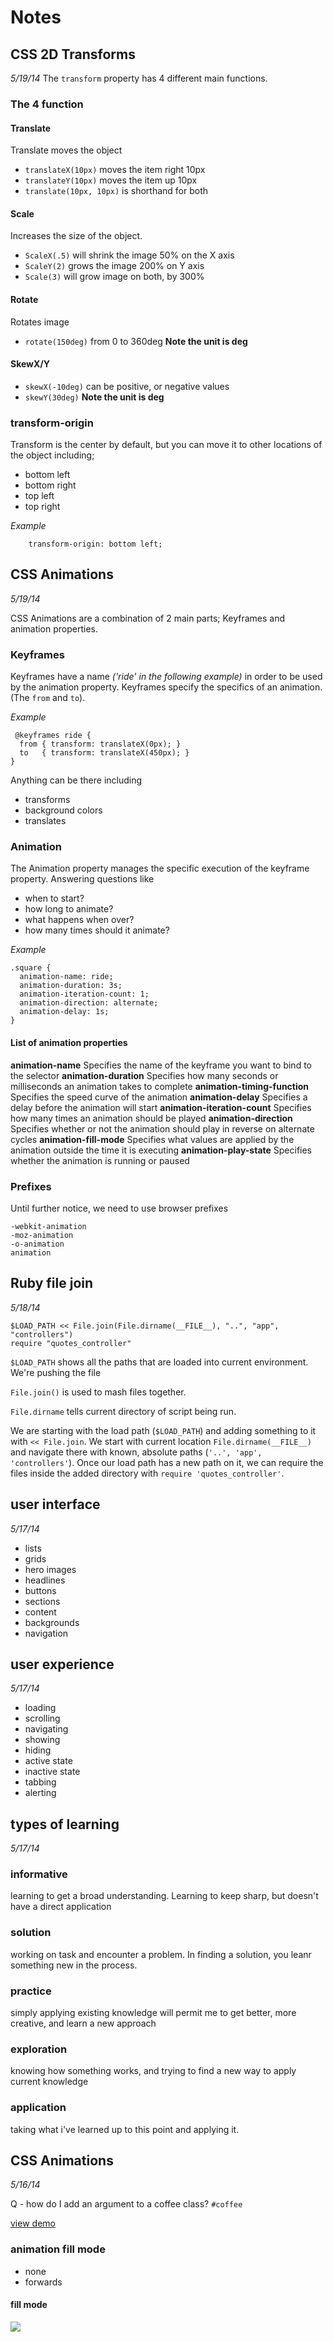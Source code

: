 # Notes

## CSS 2D Transforms
_5/19/14_
The `transform` property has 4 different main functions.
### The 4 function
#### Translate
Translate moves the object

- `translateX(10px)` moves the item right 10px
- `translateY(10px)` moves the item up 10px
- `translate(10px, 10px)` is shorthand for both

#### Scale
Increases the size of the object. 
- `ScaleX(.5)` will shrink the image 50% on the X axis
- `ScaleY(2)` grows the image 200% on Y axis
- `Scale(3)` will grow image on both, by 300%

#### Rotate
Rotates image

- `rotate(150deg)` from 0 to 360deg
**Note the unit is deg**

#### SkewX/Y
- `skewX(-10deg)` can be positive, or negative values
- `skewY(30deg)`
**Note the unit is deg**

### transform-origin
Transform is the center by default, but you can move it to other locations of the object including;

- bottom left
- bottom right
- top left
- top right

_Example_

        transform-origin: bottom left;

## CSS Animations
_5/19/14_

CSS Animations are a combination of 2 main parts; Keyframes and animation properties.

### Keyframes
Keyframes have a name _('ride' in the following example)_ in order to be used by the animation property. Keyframes specify the specifics of an animation. (The `from` and `to`).

_Example_

     @keyframes ride {
      from { transform: translateX(0px); }
      to   { transform: translateX(450px); }
    }

Anything can be there including

- transforms
- background colors
- translates

### Animation

The Animation property manages the specific execution of the keyframe property. Answering questions like

- when to start?
- how long to animate?
- what happens when over?
- how many times should it animate?

_Example_

    .square {
      animation-name: ride;
      animation-duration: 3s;
      animation-iteration-count: 1;
      animation-direction: alternate;
      animation-delay: 1s;
    }

#### List of animation properties

**animation-name**  Specifies the name of the keyframe you want to bind to the selector
**animation-duration**  Specifies how many seconds or milliseconds an animation takes to complete
**animation-timing-function**   Specifies the speed curve of the animation
**animation-delay** Specifies a delay before the animation will start
**animation-iteration-count**   Specifies how many times an animation should be played
**animation-direction** Specifies whether or not the animation should play in reverse on alternate cycles
**animation-fill-mode** Specifies what values are applied by the animation outside the time it is executing
**animation-play-state**    Specifies whether the animation is running or paused

### Prefixes
Until further notice, we need to use browser prefixes

    -webkit-animation
    -moz-animation
    -o-animation
    animation















## Ruby file join
_5/18/14_

    $LOAD_PATH << File.join(File.dirname(__FILE__), "..", "app", "controllers")
    require "quotes_controller"

`$LOAD_PATH` shows all the paths that are loaded into current environment.
We're pushing the file

`File.join()` is used to mash files together.

`File.dirname` tells current directory of script being run.

We are starting with the load path (`$LOAD_PATH`) and adding something to it with `<< File.join`. We start with current location `File.dirname(__FILE__)` and navigate there with known, absolute paths (`'..', 'app', 'controllers'`). Once our load path has a new path on it, we can require the files inside the added directory with `require 'quotes_controller'`.

## user interface
_5/17/14_

- lists
- grids
- hero images
- headlines
- buttons
- sections
- content
- backgrounds
- navigation

## user experience
_5/17/14_
- loading
- scrolling
- navigating
- showing
- hiding
- active state
- inactive state
- tabbing
- alerting

## types of learning
_5/17/14_
### informative
learning to get a broad understanding. Learning to keep sharp, but doesn't have a direct application

### solution
working on task and encounter a problem. In finding a solution, you leanr something new in the process.

### practice
simply applying existing knowledge will permit me to get better, more creative, and learn a new approach

### exploration
knowing how something works, and trying to find a new way to apply current knowledge

### application
taking what i've learned up to this point and applying it.


## CSS Animations
_5/16/14_

Q - how do I add an argument to a coffee class? `#coffee`

[view demo](animations.html)

### animation fill mode
- none
- forwards
#### fill mode
![](images/fill-mode.png)
